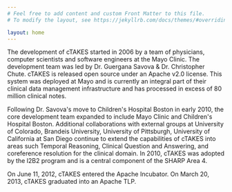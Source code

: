 ```yaml
---
# Feel free to add content and custom Front Matter to this file.
# To modify the layout, see https://jekyllrb.com/docs/themes/#overriding-theme-defaults

layout: home
---
```

<div class="centered-paragraph">
<p>The development of cTAKES started in 2006 by a team of physicians, computer scientists and software engineers at the Mayo Clinic. The development team was led by Dr. Guergana Savova & Dr. Christopher Chute. cTAKES is released open source under an Apache v2.0 license. This system was deployed at Mayo and is currently an integral part of their clinical data management infrastructure and has processed in excess of 80 million clinical notes.</p>
<p>Following Dr. Savova's move to Children's Hospital Boston in early 2010, the core development team expanded to include Mayo Clinic and Children's Hospital Boston. Additional collaborations with external groups at University of Colorado, Brandeis University, University of Pittsburgh, University of California at San Diego continue to extend the capabilities of cTAKES into areas such Temporal Reasoning, Clinical Question and Answering, and coreference resolution for the clinical domain. In 2010, cTAKES was adopted by the I2B2 program and is a central component of the SHARP Area 4.</p>
<p>On June 11, 2012, cTAKES entered the Apache Incubator. On March 20, 2013, cTAKES graduated into an Apache TLP.</p>
</div>